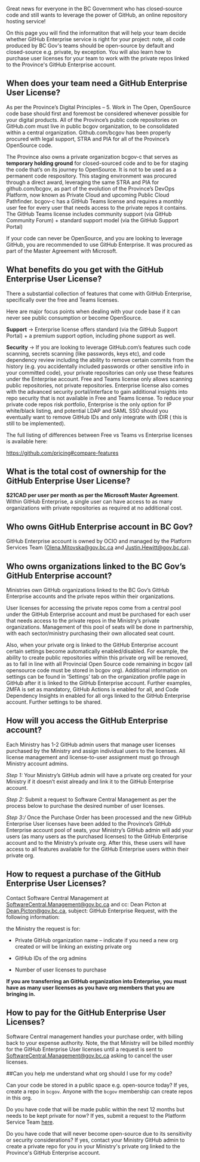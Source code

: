 Great news for everyone in the BC Government who has closed-source code and still wants to leverage the power of GitHub, an online repository hosting service!

On this page you will find the informatiton that will help your team decide whether GitHub Enterprise service is right for your project: note, all code produced by BC Gov's teams should be open-source by default and closed-source e.g. private, by exception. You will also learn how to purchase user licenses for your team to work with the private repos linked to the Province's GitHub Enterprise account.


## When does your team need a GitHub Enterprise User License? 

 
As per the Province’s Digital Principles – 5. Work in The Open, OpenSource code base should first and foremost be considered whenever possible for your digital products.  All of the Province’s public code repositories on GitHub.com must live in public bcgov organization, to be consolidated within a central organization.  Github.com/bcgov has been properly procured with legal support, STRA and PIA for all of the Province’s OpenSource code.   


The Province also owns a private organization bcgov-c that serves as **temporary holding ground** for closed-sourced code and to be for staging the code that’s on its journey to OpenSource.  It is not to be used as a permanent code respository.  This staging environment was procured through a direct award, leveraging the same STRA and PIA for github.com/bcgov, as part of the evolution of the Province’s DevOps Platform, now known as Private Cloud and upcoming Public Cloud Pathfinder.  bcgov-c has a GitHub Teams license and requires a monthly user fee for every user that needs access to the private repos it contains. The GitHub Teams license includes community support (via GitHub Community Forum) + standard support model (via the GitHub Support Portal) 

 

If your code can never be OpenSource, and you are looking to leverage GitHub, you are recommended to use GitHub Enterprise.  It was procured as part of the Master Agreement with Microsoft. 

 

## What benefits do you get with the GitHub Enterprise User License? 

 

There a substantial collection of features that come with GitHub Enterprise, specifically over the free and Teams licenses.   

 

Here are major focus points when dealing with your code base if it can never see public consumption or become OpenSource.   

 

**Support** -> Enterprise license offers standard (via the GitHub Support Portal) + a premium support option, including phone support as well. 

 

**Security** ->  If you are looking to leverage GitHub.com’s features such code scanning, secrets scanning (like passwords, keys etc), and code dependency review including the ability to remove certain commits from the history (e.g. you accidentally included passwords or other sensitive info in your committed code), your private repositories can only use these features under the Enterprise account.  Free and Teams license only allows scanning public repositories, not private repositories. Enterprise license also comes with the advanced security portal/interface to gain additional insights into repo security that is not available in Free and Teams license.  To reduce your private code repos risk portfolio, Enterprise is the only option for IP white/black listing, and potential LDAP and SAML SSO should you eventually want to remove GitHub IDs and only integrate with IDIR ( this is still to be implemented). 

 

The full listing of differences between Free vs Teams vs Enterprise licenses is available here: 

https://github.com/pricing#compare-features 

 
## What is the total cost of ownership for the GitHub Enterprise User License? 

 

**$21CAD per user per month as per the Microsoft Master Agreement**.  Within GitHub Enterprise, a single user can have access to as many organizations with private repositories as required at no additional cost.   

 

## Who owns GitHub Enterprise account in BC Gov?

 

GitHub Enterprise account is owned by OCIO and managed by the Platform Services Team (Olena.Mitovska@gov.bc.ca and Justin.Hewitt@gov.bc.ca).  



## Who owns organizations linked to the BC Gov’s GitHub Enterprise account?

 

Ministries own GitHub organizations linked to the BC Gov’s GitHub Enterprise accounts and the private repos within their organizations.  

 
User licenses for accessing the private repos come from a central pool under the GitHub Enterprise account and must be purchased for each user that needs access to the private repos in the Ministry’s private organizations.   Management of this pool of seats will be done in partnership, with each sector/ministry purchasing their own allocated seat count. 


Also, when your private org is linked to the GitHub Enterprise account certain settings become automatically enabled/disabled. For example, the ability to create public repositories within this private org will be removed, as to fall in line with all Provincial Open Source code remaining in bcgov (all opensource code must be stored in bcgov org).  Additional information on settings can be found in ‘Settings’ tab on the organization profile page in GitHub after it is linked to the GitHub Enterprise account.  Further examples, 2MFA is set as mandatory, GitHub Actions is enabled for all, and Code Dependency Insights in enabled for all orgs linked to the GitHub Enterprise account.  Further settings to be shared. 

 

## How will you access the GitHub Enterprise account? 

 

Each Ministry has 1-2 GitHub admin users that manage user licenses purchased by the Ministry and assign individual users to the licenses. All license management and license-to-user assignment must go through Ministry account admins.   


*Step 1:* Your Ministry’s GitHub admin will have a private org created for your Ministry if it doesn’t exist already and link it to the GitHub Enterprise account.   

*Step 2:* Submit a request to Software Central Management as per the process below to purchase the desired number of user licenses. 

*Step 3:/* Once the Purchase Order has been processed and the new GitHub Enterprise User licenses have been added to the Province’s GitHub Enterprise account pool of seats, your Ministry’s GitHub admin will add your users (as many users as the purchased licenses) to the GitHub Enterprise account and to the Ministry’s private org. After this, these users will have access to all features available for the GitHub Enterprise users within their private org. 

 

## How to request a purchase of the GitHub Enterprise User Licenses? 

 

Contact Software Central Management at SoftwareCentral.Management@gov.bc.ca and cc: Dean Picton at Dean.Picton@gov.bc.ca, subject: GitHub Enterprise Request, with the following information:  

the Ministry the request is for: 

- Private GitHub organization name – indicate if you need a new org created or will be linking an existing private org  

- GitHub IDs of the org admins 

- Number of user licenses to purchase 

**If you are transferring an GitHub organization into Enterprise, you must have as many user licenses as you have org members that you are bringing in.**  

 

## How to pay for the GitHub Enterprise User Licenses? 

 
Software Central management handles your purchase order, with billing back to your expense authority. Note, the that Ministry will be billed monthly for the GitHub Enterprise User licenses until a request is sent to SoftwareCentral.Management@gov.bc.ca asking to cancel the user licenses.

##Can you help me understand what org should I use for my code?

Can your code be stored in a public space e.g. open-source today? If yes, create a repo in `bcgov`. Anyone with the `bcgov` membership can create repos in this org.

Do you have  code that will be made public within the next 12 months but needs to be kept private for now? If yes, submit a request to the Platform Service Team [here](https://github.com/BCDevOps/devops-requests/issues/new?assignees=caggles%2C+ShellyXueHan%2C+mitovskaol%2C+patricksimonian&labels=github-repo%2C+pending&template=github_repo_request.md&title=).

Do you have code that will never become open-source due to its sensitivity or security considerations? If yes, contact your Ministry GitHub admin to create a private repo for you in your Ministry's private org linked to the Province's GitHub Enterprise account.

 

 

 

 

 
 

